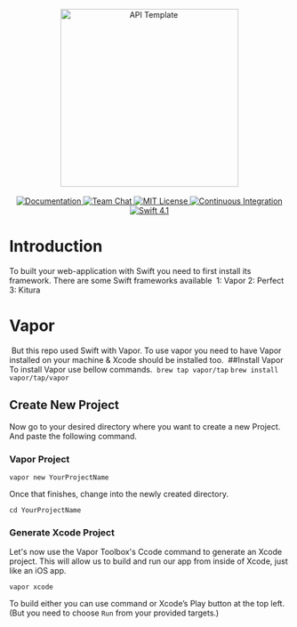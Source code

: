 <p align="center">
    <img src="https://user-images.githubusercontent.com/1342803/36623515-7293b4ec-18d3-11e8-85ab-4e2f8fb38fbd.png" width="320" alt="API Template">
    <br>
    <br>
    <a href="http://docs.vapor.codes/3.0/">
        <img src="http://img.shields.io/badge/read_the-docs-2196f3.svg" alt="Documentation">
    </a>
    <a href="https://discord.gg/vapor">
        <img src="https://img.shields.io/discord/431917998102675485.svg" alt="Team Chat">
    </a>
    <a href="LICENSE">
        <img src="http://img.shields.io/badge/license-MIT-brightgreen.svg" alt="MIT License">
    </a>
    <a href="https://circleci.com/gh/vapor/api-template">
        <img src="https://circleci.com/gh/vapor/api-template.svg?style=shield" alt="Continuous Integration">
    </a>
    <a href="https://swift.org">
        <img src="http://img.shields.io/badge/swift-4.1-brightgreen.svg" alt="Swift 4.1">
    </a>
</center>


# Introduction 
To built your web-application with Swift you need to first install its framework. There are some Swift frameworks available  1: Vapor 2: Perfect 3: Kitura 
# Vapor
 But this repo used Swift with Vapor. To use vapor you need to have Vapor installed on your machine & Xcode should be installed too.  ##Install Vapor  To install Vapor use bellow commands.  ```brew tap vapor/tap```
```brew install vapor/tap/vapor```

## Create New Project
Now go to your desired directory where you want to create a new Project. And paste the following command.

### Vapor Project

```vapor new YourProjectName```

Once that finishes, change into the newly created directory.

```cd YourProjectName```

### Generate Xcode Project

Let's now use the Vapor Toolbox's Ccode command to generate an Xcode project. This will allow us to build and run our app from inside of Xcode, just like an iOS app.

```vapor xcode```


To build either you can use command or Xcode’s Play button at the top left. (But you need to choose ```Run``` from your provided targets.)


